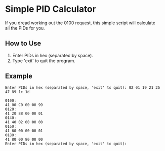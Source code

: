 # Simple PID Calculator

If you dread working out the 0100 request, this simple script will calculate all the PIDs for you.

## How to Use

1. Enter PIDs in hex (separated by space).
2. Type 'exit' to quit the program.

## Example

```plaintext
Enter PIDs in hex (separated by space, 'exit' to quit): 02 01 19 21 25 47 89 1c 1d

0100:
41 00 C0 00 00 99
0120:
41 20 88 00 00 01
0140:
41 40 02 00 00 00
0160:
41 60 00 00 00 01
0180:
41 80 00 80 00 00
Enter PIDs in hex (separated by space, 'exit' to quit):
